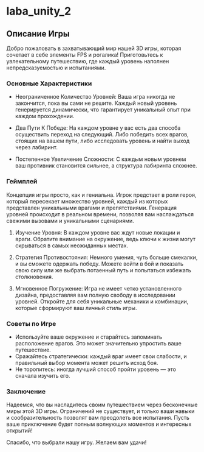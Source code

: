 # laba_unity_2

## Описание Игры

Добро пожаловать в захватывающий мир нашей 3D игры, которая сочетает в себе элементы FPS и рогалика! Приготовьтесь к увлекательному путешествию, где каждый уровень наполнен непредсказуемостью и испытаниями.

### Основные Характеристики

- Неограниченное Количество Уровней: Ваша игра никогда не закончится, пока вы сами не решите. Каждый новый уровень генерируется динамически, что гарантирует уникальный опыт при каждом прохождении.

- Два Пути К Победе: На каждом уровне у вас есть два способа осуществить переход на следующий. Либо победить всех врагов, стоящих на вашем пути, либо исследовать уровень и найти выход через лабиринт.

- Постепенное Увеличение Сложности: С каждым новым уровнем ваш противник становится сильнее, а структура лабиринта сложнее.

### Геймплей

Концепция игры просто, как и гениальна. Игрок предстает в роли героя, который пересекает множество уровней, каждый из которых представлен уникальными врагами и препятствиями. Генерация уровней происходит в реальном времени, позволяя вам наслаждаться свежими вызовами и уникальными сценариями.

1. Изучение Уровня: В каждом уровне вас ждут новые локации и враги. Обратите внимание на окружение, ведь ключи к жизни могут скрываться в самых неожиданных местах.

2. Стратегия Противостояния: Немного умения, чуть больше смекалки, и вы сможете одержать победу. Можете войти в бой и показать свою силу или же выбрать потаенный путь и попытаться избежать столкновения.

3. Мгновенное Погружение: Игра не имеет четко установленного дизайна, предоставляя вам полную свободу в исследовании уровней. Откройте для себя уникальные механики и комбинации, которые сформируют ваш личный стиль игры.

### Советы по Игрe

- Используйте ваше окружение и старайтесь запоминать расположение врагов. Это может значительно упростить ваше путешествие.
- Сражайтесь стратегически: каждый враг имеет свои слабости, и правильный выбор момента может решить исход боя.
- Не торопитесь: иногда лучший способ пройти уровень — это сначала изучить его.

### Заключение

Надеемся, что вы насладитесь своим путешествием через бесконечные миры этой 3D игры. Ограничений не существует, и только ваши навыки и сообразительность позволят вам преодолеть все испытания. Пусть ваше приключение будет полным волнующих моментов и интересных открытий!

Спасибо, что выбрали нашу игру. Желаем вам удачи!

